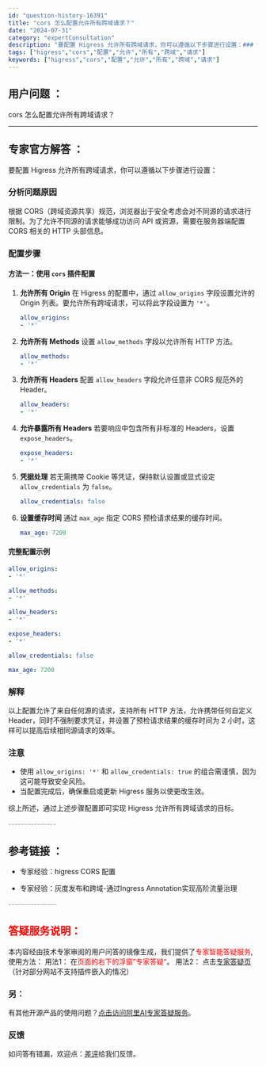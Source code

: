 ```yaml
---
id: "question-history-16391"
title: "cors 怎么配置允许所有跨域请求？"
date: "2024-07-31"
category: "expertConsultation"
description: "要配置 Higress 允许所有跨域请求，你可以遵循以下步骤进行设置：### 分析问题原因根据 CORS（跨域资源共享）规范，浏览器出于安全考虑会对不同源的请求进行限制。为了允许不同源的请求能够成功访问 API 或资源，需要在服务器端配置 CORS 相关的 HTTP 头部信息。### 配置步骤###"
tags: ["higress","cors","配置","允许","所有","跨域","请求"]
keywords: ["higress","cors","配置","允许","所有","跨域","请求"]
---
```


## 用户问题 ： 
 cors 怎么配置允许所有跨域请求？  

---------------
## 专家官方解答 ：

要配置 Higress 允许所有跨域请求，你可以遵循以下步骤进行设置：

### 分析问题原因
根据 CORS（跨域资源共享）规范，浏览器出于安全考虑会对不同源的请求进行限制。为了允许不同源的请求能够成功访问 API 或资源，需要在服务器端配置 CORS 相关的 HTTP 头部信息。

### 配置步骤
#### 方法一：使用 `cors` 插件配置
1. **允许所有 Origin**
   在 Higress 的配置中，通过 `allow_origins` 字段设置允许的 Origin 列表。要允许所有跨域请求，可以将此字段设置为 `'*'`。

   ```yaml
   allow_origins:
   - '*'
   ```

2. **允许所有 Methods**
   设置 `allow_methods` 字段以允许所有 HTTP 方法。

   ```yaml
   allow_methods:
   - '*'
   ```

3. **允许所有 Headers**
   配置 `allow_headers` 字段允许任意非 CORS 规范外的 Header。

   ```yaml
   allow_headers:
   - '*'
   ```

4. **允许暴露所有 Headers**
   若要响应中包含所有非标准的 Headers，设置 `expose_headers`。

   ```yaml
   expose_headers:
   - '*'
   ```

5. **凭据处理**
   若无需携带 Cookie 等凭证，保持默认设置或显式设定 `allow_credentials` 为 `false`。

   ```yaml
   allow_credentials: false
   ```

6. **设置缓存时间**
   通过 `max_age` 指定 CORS 预检请求结果的缓存时间。

   ```yaml
   max_age: 7200
   ```

#### 完整配置示例
```yaml
allow_origins:
- '*'

allow_methods:
- '*'

allow_headers:
- '*'

expose_headers:
- '*'

allow_credentials: false

max_age: 7200
```

### 解释
以上配置允许了来自任何源的请求，支持所有 HTTP 方法，允许携带任何自定义 Header，同时不强制要求凭证，并设置了预检请求结果的缓存时间为 2 小时，这样可以提高后续相同源请求的效率。

### 注意
- 使用 `allow_origins: '*'` 和 `allow_credentials: true` 的组合需谨慎，因为这可能导致安全风险。
- 当配置完成后，确保重启或更新 Higress 服务以使更改生效。

综上所述，通过上述步骤配置即可实现 Higress 允许所有跨域请求的目标。


<font color="#949494">---------------</font> 


## 参考链接 ：

* 专家经验：higress CORS 配置 
 
 * 专家经验：灰度发布和跨域-通过Ingress Annotation实现高阶流量治理 


 <font color="#949494">---------------</font> 
 


## <font color="#FF0000">答疑服务说明：</font> 

本内容经由技术专家审阅的用户问答的镜像生成，我们提供了<font color="#FF0000">专家智能答疑服务</font>,使用方法：
用法1： 在<font color="#FF0000">页面的右下的浮窗”专家答疑“</font>。
用法2： 点击[专家答疑页](https://answer.opensource.alibaba.com/docs/intro)（针对部分网站不支持插件嵌入的情况）
### 另：


有其他开源产品的使用问题？[点击访问阿里AI专家答疑服务](https://answer.opensource.alibaba.com/docs/intro)。
### 反馈
如问答有错漏，欢迎点：[差评](https://ai.nacos.io/user/feedbackByEnhancerGradePOJOID?enhancerGradePOJOId=16392)给我们反馈。
